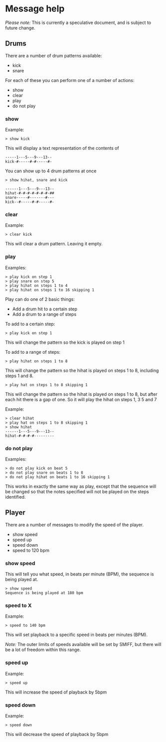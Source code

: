 # Message help

*Please note:* This is currently a speculative document, and is subject to future change.

## Drums

There are a number of drum patterns available:

* kick
* snare

For each of these you can perform one of a number of actions:

* show
* clear
* play
* do not play

### show

Example:

```
> show kick
```

This will display a text representation of the contents of 

```
-----1---5---9---13--     
kick-#-----#-#-----#-
```
You can show up to 4 drum patterns at once

```
> show hihat, snare and kick
```

```
------1---5---9---13-- 
hihat-#-#-#-#-#-#-#-##
snare-----#-------#---
kick--#-----#-#-----#-
```

### clear

Example:

```
> clear kick
```

This will clear a drum pattern. Leaving it empty.

### play

Examples:

```
> play kick on step 1
> play snare on step 5
> play hihat on steps 1 to 4
> play hihat on steps 1 to 16 skipping 1
```


Play can do one of 2 basic things:

* Add a drum hit to a certain step
* Add a drum to a range of steps

To add to a certain step:

```
> play kick on step 1
```

This will change the pattern so the kick is played on step 1

To add to a range of steps:

```
> play hihat on steps 1 to 8
```

This will change the pattern so the hihat is played on steps 1 to 8, including steps 1 and 8.

```
> play hat on steps 1 to 8 skipping 1
```

This will change the pattern so the hihat is played on steps 1 to 8, but after each hit there is a gap of one. So it will play the hihat on steps 1, 3 5 and 7

Example:

```
> clear hihat
> play hat on steps 1 to 8 skipping 1
> show hihat
------1---5---9---13--
hihat-#-#-#-#---------
```

### do not play

Examples:

```
> do not play kick on beat 5
> do not play snare on beats 1 to 8
> do not play hihat on beats 1 to 16 skipping 1
```

This works in exactly the same way as play, except that the sequence will be changed so that the notes specified will not be played on the steps identified.

## Player

There are a number of messages to modify the speed of the player.

* show speed
* speed up
* speed down
* speed to 120 bpm

### show speed

This will tell you what speed, in beats per minute (BPM), the sequence is being played at.

```
> show speed
Sequence is being played at 180 bpm
```

### speed to X

Example:

```
> speed to 140 bpm
```

This will set playback to a specific speed in beats per minutes (BPM).

*Note:* The outer limits of speeds available will be set by SMIFF, but there will be a lot of freedom within this range.

### speed up

Example:

```
> speed up
```

This will increase the speed of playback by 5bpm

### speed down 

Example:

```
> speed down
```

This will decrease the speed of playback by 5bpm
